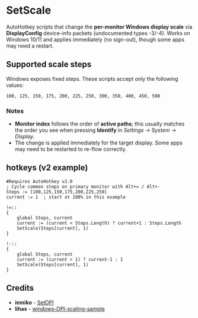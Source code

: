 ﻿# SetScale

AutoHotkey scripts that change the **per-monitor Windows display scale** via **DisplayConfig** device-info packets (undocumented types -3/-4). Works on Windows 10/11 and applies immediately (no sign-out), though some apps may need a restart.

## Supported scale steps

Windows exposes fixed steps. These scripts accept only the following values:

```
100, 125, 150, 175, 200, 225, 250, 300, 350, 400, 450, 500
```

### Notes

* **Monitor index** follows the order of **active paths**; this usually matches the order you see when pressing **Identify** in *Settings -> System -> Display*.
* The change is applied immediately for the target display. Some apps may need to be restarted to re-flow correctly.

## hotkeys (v2 example)

```ahk
#Requires AutoHotkey v2.0
; Cycle common steps on primary monitor with Alt+= / Alt+-
Steps := [100,125,150,175,200,225,250]
current := 1  ; start at 100% in this example

!=::
{
    global Steps, current
    current := (current < Steps.Length) ? current+1 : Steps.Length
    SetScale(Steps[current], 1)
}

!-::
{
    global Steps, current
    current := (current > 1) ? current-1 : 1
    SetScale(Steps[current], 1)
}
```

## Credits

* **imniko** - [SetDPI](https://github.com/imniko/SetDPI)
* **lihas** - [windows-DPI-scaling-sample](https://github.com/lihas/windows-DPI-scaling-sample)
